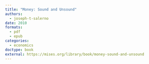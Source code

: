 ```yaml
---
title: "Money: Sound and Unsound"
authors:
  - joseph-t-salerno
date: 2010
formats:
  - pdf
  - epub
categories:
  - economics
doctype: book
external: https://mises.org/library/book/money-sound-and-unsound
---
```

